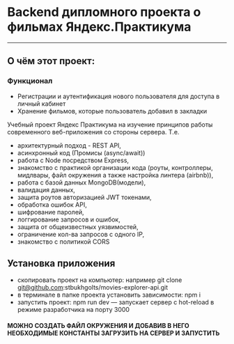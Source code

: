 # Backend дипломного проекта о фильмах Яндекс.Практикума
------
## О чём этот проект:
### Функционал
* Регистрации и аутентификация нового пользователя для доступа в личный кабинет
* Хранение фильмов, которые пользователь добавил в закладки

Учебный проект Яндекс Практикума на изучение принципов работы современного веб-приложения со стороны сервера. Т.е. 
* архитектурный подход - REST API,
* асинхронный код (Промисы (async/await))
* работа с Node посредством Express, 
* знакомство с практикой организации кода (роуты, контроллеры, мидлвары, файл окружения а также настройка линтера (airbnb)), 
* работа с базой данных MongoDB(модели), 
* валидация данных,  
* защита роутов авторизацией JWT токенами,
* обработка ошибок API,
* шифрование паролей,
* логгирование запросов и ошибок,
* защита от общеизвестных уязвимостей,
* ограничение кол-ва запросов с одного IP,
* знакомство с политикой CORS

## Установка приложения
* скопировать проект на компьютер: например git clone git@github.com:stbukhgolts/movies-explorer-api.git
* в терминале в папке проекта установить зависимости: npm i
* запустить проект: npm run dev — запускает сервер с hot-reload в режиме разработчика на порту 3000


#### МОЖНО СОЗДАТЬ ФАЙЛ ОКРУЖЕНИЯ И ДОБАВИВ В НЕГО НЕОБХОДИМЫЕ КОНСТАНТЫ ЗАГРУЗИТЬ НА СЕРВЕР И ЗАПУСТИТЬ



